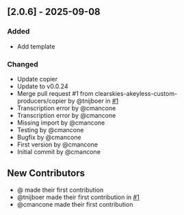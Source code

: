 ## [2.0.6] - 2025-09-08

### Added
- Add template

### Changed
- Update copier
- Update to v0.0.24
- Merge pull request #1 from clearskies-akeyless-custom-producers/copier by @tnijboer in [#1](https://github.com/clearskies-akeyless-custom-producers/wiz/pull/1)
- Transcription error by @cmancone
- Transcription error by @cmancone
- Missing import by @cmancone
- Testing by @cmancone
- Bugfix by @cmancone
- First version by @cmancone
- Initial commit by @cmancone

## New Contributors
* @ made their first contribution
* @tnijboer made their first contribution in [#1](https://github.com/clearskies-akeyless-custom-producers/wiz/pull/1)
* @cmancone made their first contribution
